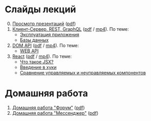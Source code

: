 # Слайды лекций

0. [Просмотр презентаций](https://urfu-2023.github.io/slides/00-presentations/) ([pdf](https://urfu-2023.github.io/slides/00-presentations/index.pdf))
1. [Клиент-Сервер, REST, GraphQL](https://urfu-2023.github.io/slides/01-client-server/) ([pdf](https://urfu-2023.github.io/slides/01-client-server/index.pdf) / [mp4](https://urfu-2023.github.io/slides/01-client-server/index.mp4)). По теме:
    * [Эксплуатация приложения](https://urfu-2020.github.io/slides/second-semester/03-operating/#/)
    * [Базы данных](https://urfu-2019.github.io/slides/second-semester/04-databases/#/)
2. [DOM API](https://urfu-2023.github.io/slides/02-dom-api/) ([pdf](https://urfu-2023.github.io/slides/02-dom-api/index.pdf) / [mp4](https://urfu-2023.github.io/slides/02-dom-api/index.mp4)). По теме:
    * [WEB API](https://urfu-2019.github.io/slides/second-semester/07-web-api/#/)
3. [React](https://urfu-2023.github.io/slides/03-react/) ([pdf](https://urfu-2023.github.io/slides/03-react/index.pdf) / [mp4](https://urfu-2023.github.io/slides/03-react/index.mp4)). По теме:
    * [Что такое JSX?](https://kentcdodds.com/blog/what-is-jsx)
    * [Введение в хуки](https://ru.reactjs.org/docs/hooks-intro.html)
    * [Сравнение управляемых и неуправляемых компонентов](https://goshakkk.name/controlled-vs-uncontrolled-inputs-react)

# Домашняя работа

1. [Домашняя работа "Форум"](https://urfu-2023.github.io/slides/homework-1/) ([pdf](https://urfu-2023.github.io/slides/homework-1/index.pdf))
2. [Домашняя работа "Мессенджер"](https://urfu-2023.github.io/slides/homework-2/) ([pdf](https://urfu-2023.github.io/slides/homework-2/index.pdf))

